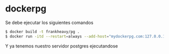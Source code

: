 # dockerpg

Se debe ejecutar los siguientes comandos

```sh
$ docker build -t frankheavy/pg .
$ docker run -itd --restart=always --add-host="mydockerpg.com:127.0.0.1" frankheavy/pg
```

Y ya tenemos nuestro servidor postgres ejecutandose
